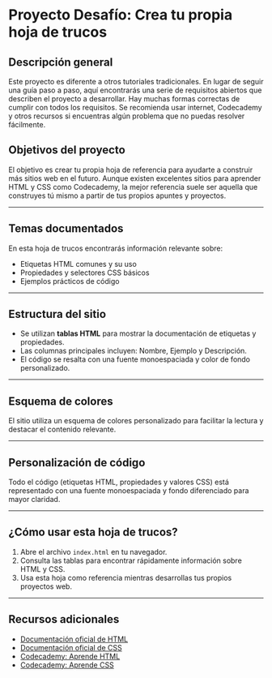 # Proyecto Desafío: Crea tu propia hoja de trucos

## Descripción general

Este proyecto es diferente a otros tutoriales tradicionales. En lugar de seguir una guía paso a paso, aquí encontrarás una serie de requisitos abiertos que describen el proyecto a desarrollar. Hay muchas formas correctas de cumplir con todos los requisitos. Se recomienda usar internet, Codecademy y otros recursos si encuentras algún problema que no puedas resolver fácilmente.

## Objetivos del proyecto

El objetivo es crear tu propia hoja de referencia para ayudarte a construir más sitios web en el futuro. Aunque existen excelentes sitios para aprender HTML y CSS como Codecademy, la mejor referencia suele ser aquella que construyes tú mismo a partir de tus propios apuntes y proyectos.

---

## Temas documentados

En esta hoja de trucos encontrarás información relevante sobre:

- Etiquetas HTML comunes y su uso
- Propiedades y selectores CSS básicos
- Ejemplos prácticos de código

---

## Estructura del sitio

- Se utilizan **tablas HTML** para mostrar la documentación de etiquetas y propiedades.
- Las columnas principales incluyen: Nombre, Ejemplo y Descripción.
- El código se resalta con una fuente monoespaciada y color de fondo personalizado.

---

## Esquema de colores

El sitio utiliza un esquema de colores personalizado para facilitar la lectura y destacar el contenido relevante.

---

## Personalización de código

Todo el código (etiquetas HTML, propiedades y valores CSS) está representado con una fuente monoespaciada y fondo diferenciado para mayor claridad.

---

## ¿Cómo usar esta hoja de trucos?

1. Abre el archivo `index.html` en tu navegador.
2. Consulta las tablas para encontrar rápidamente información sobre HTML y CSS.
3. Usa esta hoja como referencia mientras desarrollas tus propios proyectos web.

---

## Recursos adicionales

- [Documentación oficial de HTML](https://developer.mozilla.org/es/docs/Web/HTML)
- [Documentación oficial de CSS](https://developer.mozilla.org/es/docs/Web/CSS)
- [Codecademy: Aprende HTML](https://www.codecademy.com/learn/learn-html)
- [Codecademy: Aprende CSS](https://www.codecademy.com/learn/learn-css)

